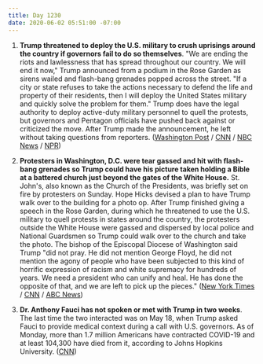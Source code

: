```yaml
---
title: Day 1230
date: 2020-06-02 05:51:00 -07:00
---
```


1. **Trump threatened to deploy the U.S. military to crush uprisings around the country if governors fail to do so themselves**. "We are ending the riots and lawlessness that has spread throughout our country. We will end it now," Trump announced from a podium in the Rose Garden as sirens wailed and flash-bang grenades popped across the street. "If a city or state refuses to take the actions necessary to defend the life and property of their residents, then I will deploy the United States military and quickly solve the problem for them." Trump does have the legal authority to deploy active-duty military personnel to quell the protests, but governors and Pentagon officials have pushed back against or criticized the move. After Trump made the announcement, he left without taking questions from reporters. ([Washington Post](https://www.washingtonpost.com/national-security/can-trump-use-military-to-stop-protests-insurrection-act/2020/06/01/c3724380-a46b-11ea-b473-04905b1af82b_story.html) / [CNN](https://www.cnn.com/2020/06/01/politics/troops-deploying-washington-dc/index.html) / [NBC News](https://www.nbcnews.com/politics/white-house/trump-considering-move-invoke-insurrection-act-n1221326) / [NPR](https://www.npr.org/2020/06/02/867565338/governors-push-back-on-trumps-threat-to-deploy-federal-troops-to-quell-unrest))

2. **Protesters in Washington, D.C. were tear gassed and hit with flash-bang grenades so Trump could have his picture taken holding a Bible at a battered church just beyond the gates of the White House.** St. John's, also known as the Church of the Presidents, was briefly set on fire by protesters on Sunday. Hope Hicks devised a plan to have Trump walk over to the building for a photo op. After Trump finished giving a speech in the Rose Garden, during which he threatened to use the U.S. military to quell protests in states around the country, the protesters outside the White House were gassed and dispersed by local police and National Guardsmen so Trump could walk over to the church and take the photo. The bishop of the Episcopal Diocese of Washington said Trump "did not pray. He did not mention George Floyd, he did not mention the agony of people who have been subjected to this kind of horrific expression of racism and white supremacy for hundreds of years. We need a president who can unify and heal. He has done the opposite of that, and we are left to pick up the pieces." ([New York Times](http://) / [CNN](https://www.cnn.com/2020/06/01/politics/cnntv-bishop-trump-photo-op/index.html) / [ABC News](https://abcnews.go.com/Politics/national-guard-troops-deployed-white-house-trump-calls/story?id=71004151))

3. **Dr. Anthony Fauci has not spoken or met with Trump in two weeks**. The last time the two interacted was on May 18, when Trump asked Fauci to provide medical context during a call with U.S. governors. As of Monday, more than 1.7 million Americans have contracted COVID-19 and at least 104,300 have died from it, according to Johns Hopkins University. ([CNN](https://www.cnn.com/2020/06/01/politics/fauci-trump-two-weeks/index.html))